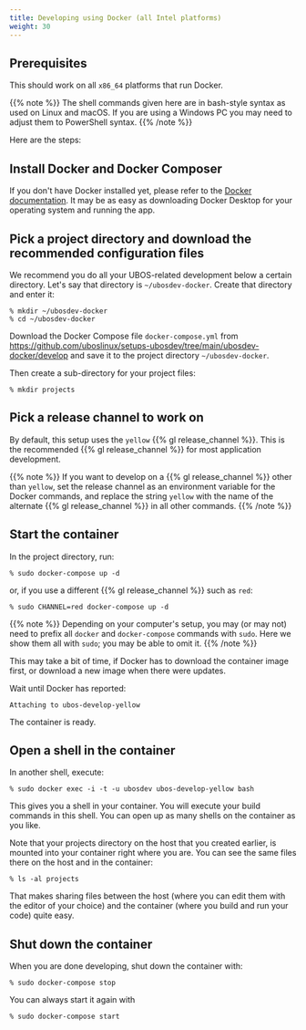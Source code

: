 ```yaml
---
title: Developing using Docker (all Intel platforms)
weight: 30
---
```


## Prerequisites

This should work on all `x86_64` platforms that run Docker.

{{% note %}}
The shell commands given here are in bash-style syntax as used on Linux and macOS.
If you are using a Windows PC you may need to adjust them to PowerShell syntax.
{{% /note %}}

Here are the steps:

## Install Docker and Docker Composer

If you don't have Docker installed yet, please refer to the
[Docker documentation](https://www.docker.com/get-started). It may be
as easy as downloading Docker Desktop for your operating system and running
the app.

## Pick a project directory and download the recommended configuration files

We recommend you do all your UBOS-related development below a certain directory.
Let's say that directory is ``~/ubosdev-docker``. Create that directory and enter
it:

```
% mkdir ~/ubosdev-docker
% cd ~/ubosdev-docker
```

Download the Docker Compose file ``docker-compose.yml`` from
https://github.com/uboslinux/setups-ubosdev/tree/main/ubosdev-docker/develop and save it to the
project directory ``~/ubosdev-docker``.

Then create a sub-directory for your project files:

```
% mkdir projects
```

## Pick a release channel to work on

By default, this setup uses the `yellow` {{% gl release_channel %}}.
This is the recommended {{% gl release_channel %}} for most application development.

{{% note %}}
If you want to develop on a {{% gl release_channel %}} other than `yellow`,
set the release channel as an environment variable for the Docker commands,
and replace the string `yellow` with the name of the alternate {{% gl release_channel %}}
in all other commands.
{{% /note %}}

## Start the container

In the project directory, run:

```
% sudo docker-compose up -d
```
or, if you use a different {{% gl release_channel %}} such as `red`:
```
% sudo CHANNEL=red docker-compose up -d
```

{{% note %}}
Depending on your computer's setup, you may (or may not) need to prefix
all ``docker`` and ``docker-compose`` commands with ``sudo``. Here we
show them all with ``sudo``; you may be able to omit it.
{{% /note %}}

This may take a bit of time, if Docker has to download the container image
first, or download a new image when there were updates.

Wait until Docker has reported:

```
Attaching to ubos-develop-yellow
```

The container is ready.

## Open a shell in the container

In another shell, execute:

```
% sudo docker exec -i -t -u ubosdev ubos-develop-yellow bash
```

This gives you a shell in your container. You will execute your build
commands in this shell. You can open up as many shells on the container
as you like.

Note that your projects directory on the host that you created earlier,
is mounted into your container right where you are. You can see the same
files there on the host and in the container:

```
% ls -al projects
```

That makes sharing files between the host (where you can edit them with
the editor of your choice) and the container (where you build and run your
code) quite easy.

## Shut down the container

When you are done developing, shut down the container with:

```
% sudo docker-compose stop
```
You can always start it again with
```
% sudo docker-compose start
```
